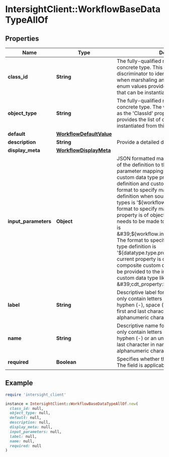 # IntersightClient::WorkflowBaseDataTypeAllOf

## Properties

| Name | Type | Description | Notes |
| ---- | ---- | ----------- | ----- |
| **class_id** | **String** | The fully-qualified name of the instantiated, concrete type. This property is used as a discriminator to identify the type of the payload when marshaling and unmarshaling data. The enum values provides the list of concrete types that can be instantiated from this abstract type. |  |
| **object_type** | **String** | The fully-qualified name of the instantiated, concrete type. The value should be the same as the &#39;ClassId&#39; property. The enum values provides the list of concrete types that can be instantiated from this abstract type. |  |
| **default** | [**WorkflowDefaultValue**](WorkflowDefaultValue.md) |  | [optional] |
| **description** | **String** | Provide a detailed description of the data type. | [optional] |
| **display_meta** | [**WorkflowDisplayMeta**](WorkflowDisplayMeta.md) |  | [optional] |
| **input_parameters** | **Object** | JSON formatted mapping from other property of the definition to the current property. Input parameter mapping is supported only for custom data type property in workflow definition and custom data type definition. The format to specify mapping ina workflow definition when source property is of scalar types is &#39;${workflow.input.property}&#39;. The format to specify mapping when the source property is of object reference and mapping needs to be made to the property of the object is &#39;${workflow.input.property.subproperty}&#39;. The format to specify mapping in a custom data type definition is &#39;${datatype.type.property}&#39;. When the current property is of non-scalar type like composite custom data type, then mapping can be provided to the individual property of the custom data type like &#39;cdt_property:${workflow.input.property}&#39;. | [optional] |
| **label** | **String** | Descriptive label for the data type. Label can only contain letters (a-z, A-Z), numbers (0-9), hyphen (-), space ( ) or an underscore (_). The first and last character in label must be an alphanumeric character. | [optional] |
| **name** | **String** | Descriptive name for the data type. Name can only contain letters (a-z, A-Z), numbers (0-9), hyphen (-) or an underscore (_). The first and last character in name must be an alphanumeric character. | [optional] |
| **required** | **Boolean** | Specifies whether this parameter is required. The field is applicable for task and workflow. | [optional] |

## Example

```ruby
require 'intersight_client'

instance = IntersightClient::WorkflowBaseDataTypeAllOf.new(
  class_id: null,
  object_type: null,
  default: null,
  description: null,
  display_meta: null,
  input_parameters: null,
  label: null,
  name: null,
  required: null
)
```

